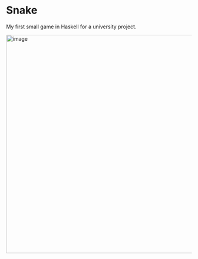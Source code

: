 # Snake
My first small game in Haskell for a university project.

<img width="592" alt="image" src="https://github.com/VesnickyTrombonista/Snake/assets/96839052/22a278a8-8b0d-4462-a440-694cfcac6d10">
